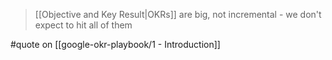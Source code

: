 > [[Objective and Key Result|OKRs]] are big, not incremental - we don't expect to hit all of them

#quote on [[google-okr-playbook/1 - Introduction]]